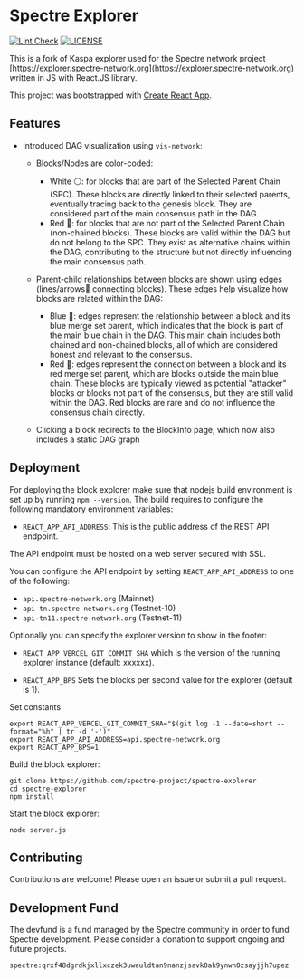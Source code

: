 # Spectre Explorer

[![Lint Check](https://github.com/spectre-project/spectre-explorer/actions/workflows/lint.yml/badge.svg)](https://github.com/spectre-project/spectre-explorer/actions/workflows/lint.yml)
[![LICENSE](https://img.shields.io/badge/License-MIT-yellow.svg)](https://github.com/spectre-project/spectre-explorer/blob/main/LICENSE)

This is a fork of Kaspa explorer used for the Spectre network project
[https://explorer.spectre-network.org](https://explorer.spectre-network.org)
written in JS with React.JS library.

This project was bootstrapped with [Create React App](https://github.com/facebook/create-react-app).

## Features

- Introduced DAG visualization using `vis-network`:

  - Blocks/Nodes are color-coded:

    - White ⚪: for blocks that are part of the Selected Parent Chain (SPC). These blocks are directly linked to their selected parents, eventually tracing back to the genesis block. They are considered part of the main consensus path in the DAG.
    - Red 🔴: for blocks that are not part of the Selected Parent Chain (non-chained blocks). These blocks are valid within the DAG but do not belong to the SPC. They exist as alternative chains within the DAG, contributing to the structure but not directly influencing the main consensus path.

  - Parent-child relationships between blocks are shown using edges (lines/arrows🏹 connecting blocks). These edges help visualize how blocks are related within the DAG:

    - Blue 🔹: edges represent the relationship between a block and its blue merge set parent, which indicates that the block is part of the main blue chain in the DAG. This main chain includes both chained and non-chained blocks, all of which are considered honest and relevant to the consensus.
    - Red 🔺: edges represent the connection between a block and its red merge set parent, which are blocks outside the main blue chain. These blocks are typically viewed as potential "attacker" blocks or blocks not part of the consensus, but they are still valid within the DAG. Red blocks are rare and do not influence the consensus chain directly.

  - Clicking a block redirects to the BlockInfo page, which now also includes a static DAG graph

## Deployment

For deploying the block explorer make sure that nodejs build
environment is set up by running `npm --version`. The build requires
to configure the following mandatory environment variables:

- `REACT_APP_API_ADDRESS`: This is the public address of the REST API endpoint.

The API endpoint must be hosted on a web server secured with SSL.

You can configure the API endpoint by setting `REACT_APP_API_ADDRESS` to one of the following:

- `api.spectre-network.org` (Mainnet)
- `api-tn.spectre-network.org` (Testnet-10)
- `api-tn11.spectre-network.org` (Testnet-11)

Optionally you can specify the explorer version to show in the
footer:

- `REACT_APP_VERCEL_GIT_COMMIT_SHA` which is the version of
  the running explorer instance (default: xxxxxx).

- `REACT_APP_BPS` Sets the blocks per
  second value for the explorer (default is 1).

Set constants

```
export REACT_APP_VERCEL_GIT_COMMIT_SHA="$(git log -1 --date=short --format="%h" | tr -d '-')"
export REACT_APP_API_ADDRESS=api.spectre-network.org
export REACT_APP_BPS=1
```

Build the block explorer:

```
git clone https://github.com/spectre-project/spectre-explorer
cd spectre-explorer
npm install
```

Start the block explorer:

```
node server.js
```

## Contributing

Contributions are welcome! Please open an issue or submit a pull request.

## Development Fund

The devfund is a fund managed by the Spectre community in order to fund Spectre development. Please consider a donation to support ongoing and future projects.

```
spectre:qrxf48dgrdkjxllxczek3uweuldtan9nanzjsavk0ak9ynwn0zsayjjh7upez
```
